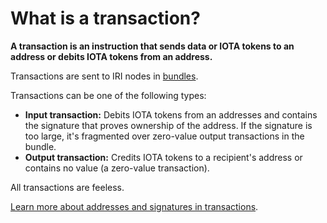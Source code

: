 # What is a transaction?

**A transaction is an instruction that sends data or IOTA tokens to an address or debits IOTA tokens from an address.**

Transactions are sent to IRI nodes in [bundles](../introduction/what-is-a-bundle.md).

Transactions can be one of the following types:
* **Input transaction:** Debits IOTA tokens from an addresses and contains the signature that proves ownership of the address. If the signature is too large, it's fragmented over zero-value output transactions in the bundle.
* **Output transaction:** Credits IOTA tokens to a recipient's address or contains no value (a zero-value transaction).

All transactions are feeless.

[Learn more about addresses and signatures in transactions](root://iota-basics/0.1/concepts/addresses-and-signatures.md).

